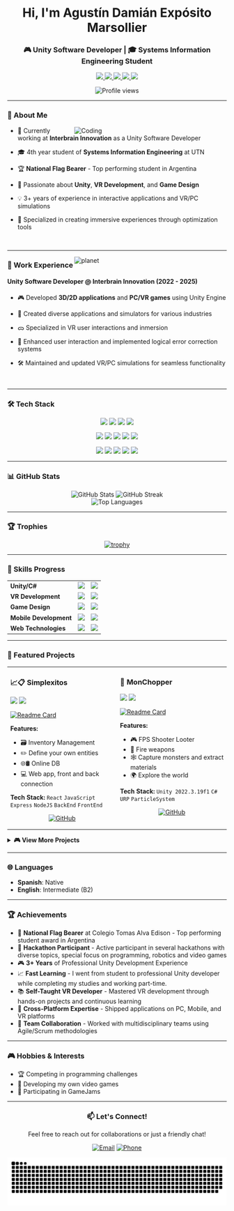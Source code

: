 <div align="center">
  
# Hi, I'm Agustín Damián Expósito Marsollier

<h3 align="center">🎮 Unity Software Developer | 🎓 Systems Information Engineering Student</h3>

<p align="center">
  <a href="https://agustin-damian-exposito-marsollier-port.webflow.io">
    <img src="https://img.shields.io/badge/Portfolio-FF5722?style=for-the-badge&logo=todoist&logoColor=white" />
  </a>
  <a href="https://www.linkedin.com/in/agustin-damian-exposito-marsollier/">
    <img src="https://img.shields.io/badge/LinkedIn-0077B5?style=for-the-badge&logo=linkedin&logoColor=white" />
  </a>
  <a href="mailto:aexpositomarsollier@gmail.com">
    <img src="https://img.shields.io/badge/Email-D14836?style=for-the-badge&logo=gmail&logoColor=white" />
  </a>
  <a href="https://github.com/AguExposito">
    <img src="https://img.shields.io/badge/GitHub-100000?style=for-the-badge&logo=github&logoColor=white" />
  </a>
  <a href="https://akiosvega.itch.io">
    <img src="https://img.shields.io/badge/Itch.io-FA5C5C?style=for-the-badge&logo=itchdotio&logoColor=white" />
  </a>
</p>

<img src="https://komarev.com/ghpvc/?username=AguExposito&label=Profile%20views&color=0e75b6&style=flat" alt="Profile views" />

</div>

---

### 🚀 About Me

<img align="right" alt="Coding" width="350" src="https://media.giphy.com/media/l0HlNaQ6gWfllcjDO/giphy.gif">

- 🔭 Currently working at **Interbrain Innovation** as a Unity Software Developer
- 🎓 4th year student of **Systems Information Engineering** at UTN
- 🏆 **National Flag Bearer** - Top performing student in Argentina
- 🌱 Passionate about **Unity**, **VR Development**, and **Game Design**
- 💡 3+ years of experience in interactive applications and VR/PC simulations
- 🎯 Specialized in creating immersive experiences through optimization tools

  <br />

---

<img align="right" alt="planet" width="350" src="https://media3.giphy.com/media/v1.Y2lkPTc5MGI3NjExanBoaTRvN3YwNDBrM3F1d2NvZHFrcmlyZng3dXNmZXZueHVydnR6diZlcD12MV9pbnRlcm5hbF9naWZfYnlfaWQmY3Q9Zw/Bn0JzrZxWfTKU/giphy.gif">

### 💼 Work Experience

#### **Unity Software Developer** @ Interbrain Innovation (2022 - 2025)
- 🎮 Developed **3D/2D applications** and **PC/VR games** using Unity Engine
- 🔧 Created diverse applications and simulators for various industries
- ᯅ Specialized in VR user interactions and inmersion
- 👥 Enhanced user interaction and implemented logical error correction systems
- 🛠️ Maintained and updated VR/PC simulations for seamless functionality

  <br />
  
---

### 🛠️ Tech Stack

<p align="center">
  <img src="https://img.shields.io/badge/Unity-100000?style=for-the-badge&logo=unity&logoColor=white" />
  <img src="https://img.shields.io/badge/C%23-239120?style=for-the-badge&logo=c-sharp&logoColor=white" />
  <img src="https://img.shields.io/badge/VR_Development-FF6B6B?style=for-the-badge&logo=oculus&logoColor=white" />
  <img src="https://img.shields.io/badge/Game_Design-4ECDC4?style=for-the-badge&logo=unity&logoColor=white" />
</p>

<p align="center">
  <img src="https://img.shields.io/badge/Git-F05032?style=for-the-badge&logo=git&logoColor=white" />
  <img src="https://img.shields.io/badge/GitHub-181717?style=for-the-badge&logo=github&logoColor=white" />
  <img src="https://img.shields.io/badge/GitLab-FCA121?style=for-the-badge&logo=gitlab&logoColor=white" />
  <img src="https://img.shields.io/badge/Visual_Studio-5C2D91?style=for-the-badge&logo=visual%20studio&logoColor=white" />
  <img src="https://img.shields.io/badge/VS_Code-0078D4?style=for-the-badge&logo=visual%20studio%20code&logoColor=white" />
</p>

<p align="center">
  <img src="https://img.shields.io/badge/Agile-0052CC?style=for-the-badge&logo=agile&logoColor=white" />
  <img src="https://img.shields.io/badge/SCRUM-6DB33F?style=for-the-badge&logo=scrumalliance&logoColor=white" />
  <img src="https://img.shields.io/badge/Waterfall-4285F4?style=for-the-badge&logo=waterfall&logoColor=white" />
  <img src="https://img.shields.io/badge/Jira-0052CC?style=for-the-badge&logo=jira&logoColor=white" />
  <img src="https://img.shields.io/badge/Trello-0079BF?style=for-the-badge&logo=trello&logoColor=white" />
</p>

---

### 📊 GitHub Stats

<div align="center">
  <img src="https://github-readme-stats.vercel.app/api?username=AguExposito&show_icons=true&theme=radical&cache_seconds=0" alt="GitHub Stats" />
  <img src="https://github-readme-streak-stats.herokuapp.com/?user=AguExposito&theme=radical&cache_seconds=0" alt="GitHub Streak" />
</div>

<div align="center">
  <img src="https://github-readme-stats.vercel.app/api/top-langs/?username=AguExposito&layout=compact&theme=radical&cache_seconds=0" alt="Top Languages" />
</div>

---

### 🏆 Trophies

<div align="center">

[![trophy](https://github-profile-trophy.vercel.app/?username=AguExposito&theme=darkhub&margin-w=15&margin-h=15&no-bg=true&no-frame=true&cache_seconds=0)](https://github.com/ryo-ma/github-profile-trophy)

</div>

---

### 🎯 Skills Progress

<table align="center">
  <tr>
    <td><b>Unity/C#</b></td>
    <td><img src="https://img.shields.io/badge/95%25-100000?style=flat-square&logo=unity&logoColor=white" /></td>
    <td>
      <img src="https://img.shields.io/badge/████████████████████████░-100000?style=flat-square" />
    </td>
  </tr>
  <tr>
    <td><b>VR Development</b></td>
    <td><img src="https://img.shields.io/badge/95%25-FF6B6B?style=flat-square&logo=oculus&logoColor=white" /></td>
    <td>
      <img src="https://img.shields.io/badge/████████████████████████░-FF6B6B?style=flat-square" />
    </td>
  </tr>
  <tr>
    <td><b>Game Design</b></td>
    <td><img src="https://img.shields.io/badge/90%25-4ECDC4?style=flat-square&logo=unity&logoColor=white" /></td>
    <td>
      <img src="https://img.shields.io/badge/███████████████████████░░-4ECDC4?style=flat-square" />
    </td>
  </tr>
  <tr>
    <td><b>Mobile Development</b></td>
    <td><img src="https://img.shields.io/badge/65%25-764ABC?style=flat-square&logo=android&logoColor=white" /></td>
    <td>
      <img src="https://img.shields.io/badge/████████████████░░░░░░░░░-764ABC?style=flat-square" />
    </td>
  </tr>
  <tr>
    <td><b>Web Technologies</b></td>
    <td><img src="https://img.shields.io/badge/65%25-FCA121?style=flat-square&logo=html5&logoColor=white" /></td>
    <td>
      <img src="https://img.shields.io/badge/████████████████░░░░░░░░░-FCA121?style=flat-square" />
    </td>
  </tr>
</table>

---


### 🚀 Featured Projects
<table>
<tr>
<td width="50%" valign="top">

### 📈📋 Simplexitos

<img src="https://img.shields.io/badge/Status-In_Development-yellow?style=flat-square" />
<img src="https://img.shields.io/badge/Platform-PC-purple?style=flat-square" />

[![Readme Card](https://github-readme-stats.vercel.app/api/pin/?username=AguExposito&repo=Simplexitos&theme=radical&cache_seconds=0)](https://github.com/AguExposito/Simplexitos)

**Features:**
- 🗃️ Inventory Management
- ✏️ Define your own entities
- 🌐🛢️ Online DB
- 💻 Web app, front and back connection

**Tech Stack:**
`React` `JavaScript` `Express` `NodeJS` `BackEnd` `FrontEnd`

<div align="center">
  
[![GitHub](https://img.shields.io/badge/View_Code-181717?style=for-the-badge&logo=github)](https://github.com/AguExposito/Simplexitos)

</div>

</td>
<td width="50%" valign="top">

### 🔪 MonChopper

<img src="https://img.shields.io/badge/Status-Completed-green?style=flat-square" />
<img src="https://img.shields.io/badge/Platform-PC-purple?style=flat-square" />

[![Readme Card](https://github-readme-stats.vercel.app/api/pin/?username=AguExposito&repo=MonChopper&theme=radical&cache_seconds=0)](https://github.com/AguExposito/MonChopper)

**Features:**
- 🎮 FPS Shooter Looter
- 🔫 Fire weapons
- 🕸️ Capture monsters and extract materials
- 🌍 Explore the world

**Tech Stack:**
`Unity 2022.3.19f1` `C#` `URP` `ParticleSystem`

<div align="center">
  
[![GitHub](https://img.shields.io/badge/View_Code-181717?style=for-the-badge&logo=github)](https://github.com/AguExposito/MonChopper)
</div>

</td>
</tr>
</table>

<details>
<summary><b>🎮 View More Projects</b></summary>

### 🎯 Personal Projects

<table>
<tr>
<td width="50%" valign="top">

### 🪐 Galactic Extractions

<img src="https://img.shields.io/badge/Status-In_Development-yellow?style=flat-square" />
<img src="https://img.shields.io/badge/Platform-PC-purple?style=flat-square" />
<img src="https://img.shields.io/badge/Platform-Mobile-green?style=flat-square" />

**Description:** Android-pc game protoype about galactic mining and, base building and development.

**Features:**
- 🧩 Building placement
- 👥 Single player campaign
- 🎯 Touch or Mouse/Keyboard input
- 🌍 Planetary system

**Tech Stack:**
`Unity 6000.0.32f1` `C#` `URP` `ShaderGraph` `ParticleSystem` `Handmade Sprites (Piskel)`

<div align="center">
  
[![GitHub](https://img.shields.io/badge/View_Code-181717?style=for-the-badge&logo=github)](https://github.com/AguExposito/GalacticExtractions)

</div>

</td>
<td width="50%" valign="top">

### 🟠 Charm Maker

<img src="https://img.shields.io/badge/Status-Completed-green?style=flat-square" />
<img src="https://img.shields.io/badge/Platform-PC-purple?style=flat-square" />

**Description:** Game created for Winter MelonJam with the theme "Charm" | Published on itch.io | A charming point-and-click game where you craft charms for wierd people.

**Features:**
- 🕹️ Easy gameplay
- 🎨 Charming images and interface
- 🖱️ ̗̀ ➛ Point and click
- 💾 No need to download

**Tech Stack:**
`Unity 2022.3.19f1` `C#` `URP` `ParticleSystem`

<div align="center">
  
[![GitHub](https://img.shields.io/badge/View_Code-181717?style=for-the-badge&logo=github)](https://github.com/AguExposito/ar-car)
[![Itch.io](https://img.shields.io/badge/Play_Now-FA5C5C?style=for-the-badge&logo=itchdotio&logoColor=white)](https://akiosvega.itch.io/charmmaker)
<!--[![YouTube](https://img.shields.io/badge/Demo_Video-FF0000?style=for-the-badge&logo=youtube&logoColor=white)](https://youtube.com/demo)-->
</div>

</td>
</tr>

<tr>
<td colspan="2" align="center">
<tr>
<td width="50%" valign="top">
  
### 🚨 A Game About Pushing Buttons And Deciding People's Fates (AGAPBADPF)

<img src="https://img.shields.io/badge/Status-Completed-green?style=flat-square" />
<img src="https://img.shields.io/badge/Platform-PC-purple?style=flat-square" />

**Description:** Game created for Brackeys Gamejam 2022 with the theme "It is Not Real" | Published on itch.io | Is a semi-psychological game, you take the role of an employee whose job is to decide if people are mentally well or not.

**Features:**
- 🕹️ Easy gameplay
- 🧠 Psychological game
- 🖱️ ̗̀ ➛ Point and click

**Tech Stack:**
`Unity 2022.3.19f1` `C#` `URP` `ParticleSystem`

<div align="center">
  
[![GitHub](https://img.shields.io/badge/View_Code-181717?style=for-the-badge&logo=github)](https://github.com/AguExposito/ar-car)
[![Itch.io](https://img.shields.io/badge/Play_Now-FA5C5C?style=for-the-badge&logo=itchdotio&logoColor=white)](https://akiosvega.itch.io/a-game-about-pushing-buttons-and-deciding-peoples-fates-agapbadpf)
<!--[![YouTube](https://img.shields.io/badge/Demo_Video-FF0000?style=for-the-badge&logo=youtube&logoColor=white)](https://youtube.com/demo)-->
</div>
</td>
</tr>
</table>
<!--
#### 🤝 Collaborations
- 👥 **[Collaboration 1](https://github.com/organization/project)** - Role: Unity Developer
- 🏢 **[Collaboration 2](https://github.com/organization/project)** - Role: VR Specialist
- 🎯 **[Open Source Contribution](https://github.com/project/repo)** - Feature implementation
### 🔒 Private & Commercial Projects
<div align="center">
<table>
  <tr>
    <td align="center" width="50%">
      <h3>🎮 VR Training Simulator</h3>
      <img src="https://img.shields.io/badge/Unity-2022.3-black?style=for-the-badge&logo=unity" />
      <img src="https://img.shields.io/badge/Status-Private-red?style=for-the-badge" />
      <br/><br/>
      <p>Industrial VR training application with real-time physics simulation and multi-user support.</p>
      <p><b>Tech:</b> Unity, C#, Oculus SDK, Photon</p>
    </td>
    <td align="center" width="50%">
      <h3>🚗 Automotive Configurator</h3>
      <img src="https://img.shields.io/badge/Platform-PC/VR-blue?style=for-the-badge" />
      <img src="https://img.shields.io/badge/Status-NDA-orange?style=for-the-badge" />
      <br/><br/>
      <p>3D car configuration system with real-time rendering and VR showroom experience.</p>
      <p><b>Tech:</b> Unity HDRP, C#, Custom Shaders</p>
    </td>
  </tr>
</table>
</div>
-->


</details>

---

### 🌐 Languages

- **Spanish**: Native
- **English**: Intermediate (B2)

---

### 🏆 Achievements

- 🥇 **National Flag Bearer** at Colegio Tomas Alva Edison - Top performing student award in Argentina
- 🏅 **Hackathon Participant** - Active participant in several hackathons with diverse topics, special focus on programming, robotics and video games
- 🎮 **3+ Years** of Professional Unity Development Experience
- 📈 **Fast Learning** - I went from student to professional Unity developer while completing my studies and working part-time.
- 📚 **Self-Taught VR Developer** - Mastered VR development through hands-on projects and continuous learning
- 🌟 **Cross-Platform Expertise** - Shipped applications on PC, Mobile, and VR platforms
- 👥 **Team Collaboration** - Worked with multidisciplinary teams using Agile/Scrum methodologies

---

### 🎮 Hobbies & Interests

- 🏆 Competing in programming challenges
- 🎯 Developing my own video games
- 🏀 Participating in GameJams

---

<div align="center">
  <h3>📫 Let's Connect!</h3>
  <p>Feel free to reach out for collaborations or just a friendly chat!</p>
  
  [![Email](https://img.shields.io/badge/Email-aexpositomarsollier@gmail.com-red?style=flat-square&logo=gmail)](mailto:aexpositomarsollier@gmail.com)
  [![Phone](https://img.shields.io/badge/Phone-+5492615634573-green?style=flat-square&logo=whatsapp)](https://wa.me/5492615634573)
  
  <img src="https://raw.githubusercontent.com/Platane/snk/output/github-contribution-grid-snake.svg" alt="Snake animation" />
</div>
